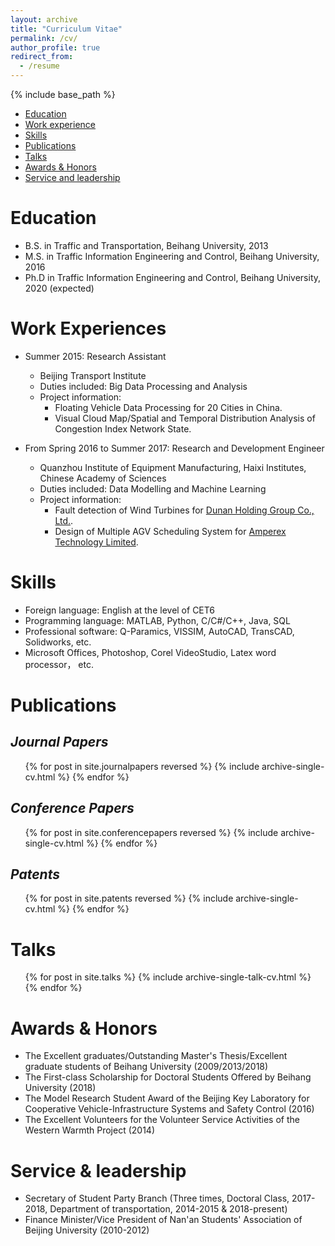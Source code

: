 ```yaml
---
layout: archive
title: "Curriculum Vitae"
permalink: /cv/
author_profile: true
redirect_from:
  - /resume
---
```


{% include base_path %}
+ [Education](#Education)
+ [Work experience](#Workexperience)
+ [Skills](#Skills)
+ [Publications](#Publications)
+ [Talks](#Talks)
+ [Awards & Honors](#AwardsAndHonors)
+ [Service and leadership](#Serviceandleadership)

# <a name="Education"></a>Education

* B.S. in Traffic and Transportation, Beihang University, 2013
* M.S. in Traffic Information Engineering and Control, Beihang University, 2016
* Ph.D in Traffic Information Engineering and Control, Beihang University, 2020 (expected)

# <a name="Workexperience"></a>Work Experiences

* Summer 2015: Research Assistant
  * Beijing Transport Institute
  * Duties included: Big Data Processing and Analysis
  * Project information: 
    * Floating Vehicle Data Processing for 20 Cities in China.
    * Visual Cloud Map/Spatial and Temporal Distribution Analysis of Congestion Index Network State.

* From Spring 2016 to Summer 2017: Research and Development Engineer
  * Quanzhou Institute of Equipment Manufacturing, Haixi Institutes, Chinese Academy of Sciences
  * Duties included: Data Modelling and Machine Learning
  * Project information: 
    * Fault detection of Wind Turbines for [Dunan Holding Group Co., Ltd.](http://www.chinadunan.com/).
    * Design of Multiple AGV Scheduling System for [Amperex Technology Limited](http://www.catlbattery.com/).
 
# <a name="Skills"></a>Skills

* Foreign language: English at the level of CET6
* Programming language: MATLAB, Python, C/C#/C++, Java, SQL
* Professional software: Q-Paramics, VISSIM, AutoCAD, TransCAD, Solidworks, etc.
* Microsoft Offices, Photoshop, Corel VideoStudio, Latex word processor， etc.
 
# <a name="Publications"></a>Publications

*Journal Papers*
------
  <ul>{% for post in site.journalpapers reversed %}
    {% include archive-single-cv.html %}
  {% endfor %}</ul>
  
 
*Conference Papers*
------
  <ul>{% for post in site.conferencepapers reversed %}
    {% include archive-single-cv.html %}
  {% endfor %}</ul>
  
*Patents*
------
  <ul>{% for post in site.patents reversed %}
    {% include archive-single-cv.html %}
  {% endfor %}</ul>
  
# <a name="Talks"></a>Talks

  <ul>{% for post in site.talks %}
    {% include archive-single-talk-cv.html %}
  {% endfor %}</ul>  
  
# <a name="AwardsAndHonors"></a>Awards & Honors
* The Excellent graduates/Outstanding Master's Thesis/Excellent graduate students of Beihang University (2009/2013/2018)
*  The First-class Scholarship for Doctoral Students Offered by Beihang University (2018)
* The Model Research Student Award of the Beijing Key Laboratory for Cooperative Vehicle-Infrastructure Systems and Safety Control (2016)
* The Excellent Volunteers for the Volunteer Service Activities of the Western Warmth Project (2014)


# <a name="Serviceandleadership"></a>Service & leadership

* Secretary of Student Party Branch (Three times, Doctoral Class, 2017-2018, Department of transportation, 2014-2015 & 2018-present)
* Finance Minister/Vice President of Nan'an Students' Association of Beijing University (2010-2012)
